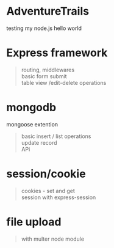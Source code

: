 # AdventureTrails
testing my node.js  hello world 
# Express framework
>routing, middlewares <br>
>basic form submit <br>
>table view /edit-delete operations <br>
# mongodb 
mongoose extention
>basic insert / list operations <br>
>update record <br>
>APi  <br>

# session/cookie 
>cookies - set and get <br>
>session with express-session

# file upload 
>with multer node module <br>